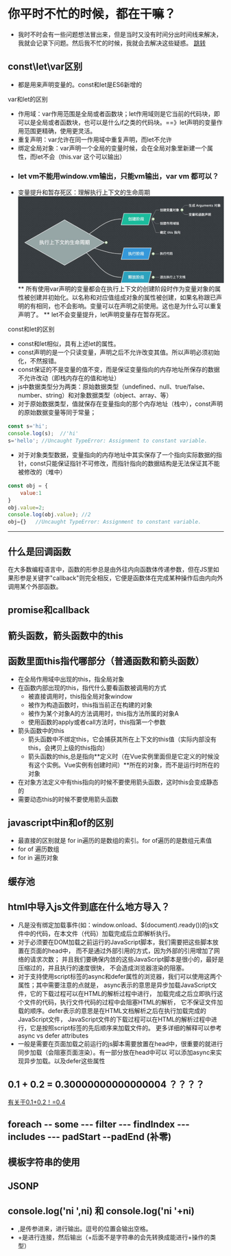 # 你平时不忙的时候，都在干嘛？
+ 我时不时会有一些问题想法冒出来，但是当时又没有时间分出时间线来解决，我就会记录下问题。然后我不忙的时候，我就会去解决这些疑惑。
[跳转](#jump)

## const\let\var区别	

* 都是用来声明变量的。const和let是ES6新增的	

var和let的区别	
* 作用域：var作用范围是全局或者函数块；let作用域则是它当前的代码块，即可以是全局或者函数块，也可以是什么if之类的代码块。==》let声明的变量作用范围更精确，使用更灵活。
* 重复声明：var允许在同一作用域中重复声明，而let不允许	
* 绑定全局对象：var声明一个全局的变量时候，会在全局对象里新建一个属性，而let不会（this.var 这个可以输出）
 - ### let vm不能用window.vm输出，只能vm输出，var vm 都可以？
* 变量提升和暂存死区：理解执行上下文的生命周期![生命周期](problem_files/1.jpg)
** 所有使用var声明的变量都会在执行上下文的创建阶段时作为变量对象的属性被创建并初始化。以名称和对应值组成对象的属性被创建，如果名称跟已声明的有相同，也不会影响。变量可以在声明之前使用。这也是为什么可以重复声明了。
** let不会变量提升，let声明变量存在暂存死区。	
	
const和let的区别	
* const和let相似，具有上述let的属性。
* const声明的是一个只读变量，声明之后不允许改变其值。所以声明必须初始化，不然报错。
* const保证的不是变量的值不变，而是保证变量指向的内存地址所保存的数据不允许改动（即栈内存在的值和地址）
* js中数据类型分为两类：原始数据类型（undefined、null、true/false、number、string）和对象数据类型（object、array、等）
* 对于原始数据类型，值就保存在变量指向的那个内存地址（栈中），const声明的原始数据变量等同于常量；
```javascript
const s='hi';
console.log(s);  //'hi'
s='hello'; //Uncaught TypeError: Assignment to constant variable.
```
* 对于对象类型数据，变量指向的内存地址中其实保存了一个指向实际数据的指针，const只能保证指针不可修改，而指针指向的数据结构是无法保证其不能被修改的（堆中）
```javascript
const obj = {
	value:1
}
obj.value=2;
console.log(obj.value); //2
obj={}   //Uncaught TypeError: Assignment to constant variable.
```
---------
## 什么是回调函数
在大多数编程语言中，函数的形参总是由外往内向函数体传递参数，但在JS里如果形参是关键字"callback"则完全相反，它便是函数体在完成某种操作后由内向外调用某个外部函数。

## promise和callback


## 箭头函数，箭头函数中的this
## 函数里面this指代哪部分（普通函数和箭头函数）
+ 在全局作用域中出现的this，指全局对象
+ 在函数内部出现的this，指代什么要看函数被调用的方式
	- 被直接调用时，this指全局对象window
	- 被作为构造函数时，this指当前正在构建的对象
	- 被作为某个对象A的方法调用时，this指方法所属的对象A
	- 使用函数的apply或者call方法时，this指第一个参数
+ 箭头函数中的this
	- 箭头函数中不绑定this，它会捕获其所在上下文的this值（实际内部没有this，会拷贝上级的this指向）
	- 箭头函数的this,总是指向**定义时（在Vue实例里面但是它定义的时候没有这个实例。Vue实例有创建时间）**所在的对象，而不是运行时所在的对象
+ 在对象方法定义中有this指向的时候不要使用箭头函数，这时this会变成静态的
+ 需要动态this的时候不要使用箭头函数

## javascript中in和of的区别
+ 最直接的区别就是 for in遍历的是数组的索引。for of遍历的是数组元素值
+ for of 遍历数组
+ for in 遍历对象


## 缓存池	
## html中导入js文件到底在什么地方导入？
+ 凡是没有绑定加载事件(如：window.onload、$(document).ready())的js文件中的代码，在本文件（代码）加载完成后立即解析执行。
+ 对于必须要在DOM加载之前运行的JavaScript脚本，我们需要把这些脚本放置在页面的head中，
而不是通过外部引用的方式，因为外部的引用增加了网络的请求次数；
并且我们要确保内敛的这些JavaScript脚本是很小的，最好是压缩过的，并且执行的速度很快，
不会造成浏览器渲染的阻塞。
+ 对于支持使用script标签的async和defer属性的浏览器，我们可以使用这两个属性；其中需要注意的点就是，
async表示的意思是异步加载JavaScript文件，它的下载过程可以在HTML的解析过程中进行，
加载完成之后立即执行这个文件的代码，执行文件代码的过程中会阻塞HTML的解析，
它不保证文件加载的顺序。defer表示的意思是在HTML文档解析之后在执行加载完成的JavaScript文件，
JavaScript文件的下载过程可以在HTML的解析过程中进行，它是按照script标签的先后顺序来加载文件的。
更多详细的解释可以参考async vs defer attributes
+ 一般是需要在页面加载之前运行的js脚本需要放置在head中，很重要的就进行同步加载（会阻塞页面渲染）。有一部分放在head中可以
可以添加async来实现异步加载。以及defer这些属性 

## 0.1 + 0.2 = 0.30000000000000004 ？？？？

[有关于0.1+0.2！=0.4 ](https://zhuanlan.zhihu.com/p/95318421)

## foreach -- some --- filter --- findIndex  --- includes  --- padStart --padEnd  (补零)
## 模板字符串的使用


## JSONP

## console.log('ni ',ni) 和 console.log('ni '+ni) 
+ ,是传参进来，进行输出。逗号的位置会输出空格。
+ +是进行连接，然后输出（+后面不是字符串的会先转换成能进行+操作的类型）

